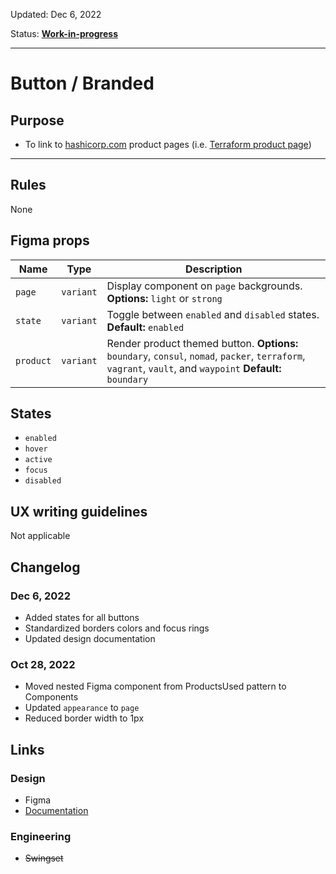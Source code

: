 Updated: Dec 6, 2022

Status: **[Work-in-progress](https://hashicorp-wpl-documentation.vercel.app/guides/can-i-use#work-in-progress)**

---

# Button / Branded

## Purpose

- To link to [hashicorp.com](https://www.hashicorp.com) product pages (i.e. [Terraform product page](https://www.hashicorp.com/products/terraform))

---

## Rules

None

## Figma props

| Name      | Type      | Description                                                                                                                                                 |
| --------- | --------- | ----------------------------------------------------------------------------------------------------------------------------------------------------------- |
| `page`    | `variant` | Display component on `page` backgrounds. **Options:** `light` or `strong`                                                                                   |
| `state`   | `variant` | Toggle between `enabled` and `disabled` states. **Default:** `enabled`                                                                                      |
| `product` | `variant` | Render product themed button. **Options:** `boundary`, `consul`, `nomad`, `packer`, `terraform`, `vagrant`, `vault`, and `waypoint` **Default:** `boundary` |

## States

- `enabled`
- `hover`
- `active`
- `focus`
- `disabled`

## UX writing guidelines

Not applicable

## Changelog

### Dec 6, 2022

- Added states for all buttons
- Standardized borders colors and focus rings
- Updated design documentation

### Oct 28, 2022

- Moved nested Figma component from ProductsUsed pattern to Components
- Updated `appearance` to `page`
- Reduced border width to 1px

## Links

### Design

- Figma
- [Documentation](https://hashicorp-wpl-documentation.vercel.app/components/button/branded)

### Engineering

- ~~Swingset~~
